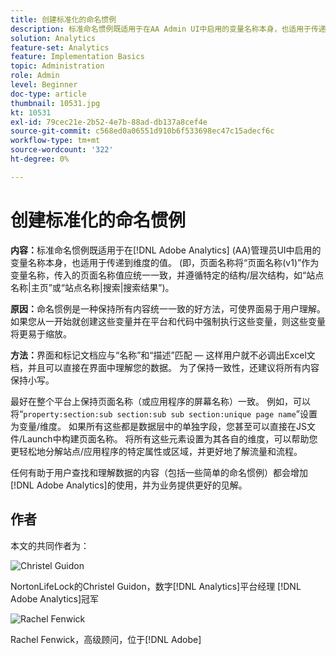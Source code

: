 ```yaml
---
title: 创建标准化的命名惯例
description: 标准命名惯例既适用于在AA Admin UI中启用的变量名称本身，也适用于传递到维度中的值。
solution: Analytics
feature-set: Analytics
feature: Implementation Basics
topic: Administration
role: Admin
level: Beginner
doc-type: article
thumbnail: 10531.jpg
kt: 10531
exl-id: 79cec21e-2b52-4e7b-88ad-db137a8cef4e
source-git-commit: c568ed0a06551d910b6f533698ec47c15adecf6c
workflow-type: tm+mt
source-wordcount: '322'
ht-degree: 0%

---
```


# 创建标准化的命名惯例

**内容：**&#x200B;标准命名惯例既适用于在[!DNL Adobe Analytics] (AA)管理员UI中启用的变量名称本身，也适用于传递到维度的值。 (即，页面名称将“页面名称(v1)”作为变量名称，传入的页面名称值应统一一致，并遵循特定的结构/层次结构，如“站点名称|主页”或“站点名称|搜索|搜索结果”)。

**原因：**&#x200B;命名惯例是一种保持所有内容统一一致的好方法，可使界面易于用户理解。 如果您从一开始就创建这些变量并在平台和代码中强制执行这些变量，则这些变量将更易于缩放。

**方法：**&#x200B;界面和标记文档应与“名称”和“描述”匹配 — 这样用户就不必调出Excel文档，并且可以直接在界面中理解您的数据。 为了保持一致性，还建议将所有内容保持小写。

最好在整个平台上保持页面名称（或应用程序的屏幕名称）一致。 例如，可以将“`property:section:sub section:sub sub section:unique page name`”设置为变量/维度。 如果所有这些都是数据层中的单独字段，您甚至可以直接在JS文件/Launch中构建页面名称。 将所有这些元素设置为其各自的维度，可以帮助您更轻松地分解站点/应用程序的特定属性或区域，并更好地了解流量和流程。

任何有助于用户查找和理解数据的内容（包括一些简单的命名惯例）都会增加[!DNL Adobe Analytics]的使用，并为业务提供更好的见解。

## 作者

本文的共同作者为：

![Christel Guidon](assets/Christel-Headshot-150.png)

NortonLifeLock的Christel Guidon，数字[!DNL Analytics]平台经理
[!DNL Adobe Analytics]冠军

![Rachel Fenwick](assets/Rachel-Fenwick-150.png)

Rachel Fenwick，高级顾问，位于[!DNL Adobe]
